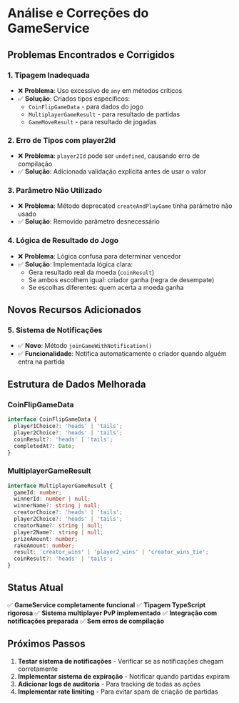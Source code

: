 # Análise e Correções do GameService

## Problemas Encontrados e Corrigidos

### 1. **Tipagem Inadequada**
- ❌ **Problema**: Uso excessivo de `any` em métodos críticos
- ✅ **Solução**: Criados tipos específicos:
  - `CoinFlipGameData` - para dados do jogo
  - `MultiplayerGameResult` - para resultado de partidas
  - `GameMoveResult` - para resultado de jogadas

### 2. **Erro de Tipos com player2Id**
- ❌ **Problema**: `player2Id` pode ser `undefined`, causando erro de compilação
- ✅ **Solução**: Adicionada validação explícita antes de usar o valor

### 3. **Parâmetro Não Utilizado**
- ❌ **Problema**: Método deprecated `createAndPlayGame` tinha parâmetro não usado
- ✅ **Solução**: Removido parâmetro desnecessário

### 4. **Lógica de Resultado do Jogo**
- ❌ **Problema**: Lógica confusa para determinar vencedor
- ✅ **Solução**: Implementada lógica clara:
  - Gera resultado real da moeda (`coinResult`)
  - Se ambos escolhem igual: criador ganha (regra de desempate)
  - Se escolhas diferentes: quem acerta a moeda ganha

## Novos Recursos Adicionados

### 5. **Sistema de Notificações**
- ✅ **Novo**: Método `joinGameWithNotification()` 
- ✅ **Funcionalidade**: Notifica automaticamente o criador quando alguém entra na partida

## Estrutura de Dados Melhorada

### CoinFlipGameData
```typescript
interface CoinFlipGameData {
  player1Choice?: 'heads' | 'tails';
  player2Choice?: 'heads' | 'tails';
  coinResult?: 'heads' | 'tails';
  completedAt?: Date;
}
```

### MultiplayerGameResult
```typescript
interface MultiplayerGameResult {
  gameId: number;
  winnerId: number | null;
  winnerName?: string | null;
  creatorChoice?: 'heads' | 'tails';
  player2Choice?: 'heads' | 'tails';
  creatorName?: string | null;
  player2Name?: string | null;
  prizeAmount: number;
  rakeAmount: number;
  result: 'creator_wins' | 'player2_wins' | 'creator_wins_tie';
  coinResult?: 'heads' | 'tails';
}
```

## Status Atual

✅ **GameService completamente funcional**
✅ **Tipagem TypeScript rigorosa**
✅ **Sistema multiplayer PvP implementado**
✅ **Integração com notificações preparada**
✅ **Sem erros de compilação**

## Próximos Passos

1. **Testar sistema de notificações** - Verificar se as notificações chegam corretamente
2. **Implementar sistema de expiração** - Notificar quando partidas expiram
3. **Adicionar logs de auditoria** - Para tracking de todas as ações
4. **Implementar rate limiting** - Para evitar spam de criação de partidas
